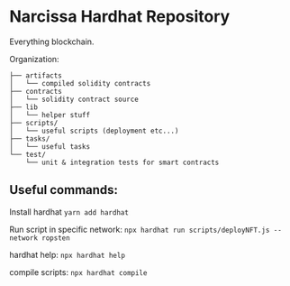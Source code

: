 # Narcissa Hardhat Repository

Everything blockchain.

Organization:

```
├── artifacts
│   └── compiled solidity contracts
├── contracts
│   └── solidity contract source
├── lib
│   └── helper stuff
├── scripts/
│   └── useful scripts (deployment etc...)
├── tasks/
│   └── useful tasks
└── test/
    └── unit & integration tests for smart contracts
```



## Useful commands:
Install hardhat ```yarn add hardhat```

Run script in specific network: ```npx hardhat run scripts/deployNFT.js --network ropsten```

hardhat help: ```npx hardhat help```

compile scripts: ```npx hardhat compile```